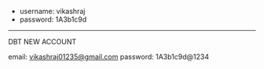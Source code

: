 - username: vikashraj
- password: 1A3b1c9d

---
DBT NEW ACCOUNT

email: vikashraj01235@gmail.com
password: 1A3b1c9d@1234
